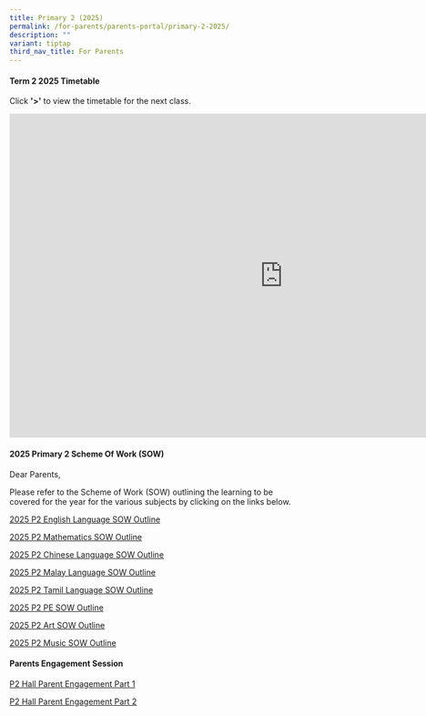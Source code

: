 ```yaml
---
title: Primary 2 (2025)
permalink: /for-parents/parents-portal/primary-2-2025/
description: ""
variant: tiptap
third_nav_title: For Parents
---
```

<h4><strong>Term 2 2025 Timetable </strong></h4>
<p>Click <strong>'&gt;'</strong> to view the timetable for the next class.</p>
<div class="iframe-wrapper">
<iframe height="569" width="960" allowfullscreen="true" frameborder="0" src="https://docs.google.com/presentation/d/e/2PACX-1vTcry3ExDr5XFceuNWTrCT4W5EtWa27HoHJAGs8wqRmcaet5doFsK7OgChwNXtnNzXRc7YynsA0u8EP/embed?start=false&amp;loop=false&amp;delayms=60000"></iframe>
</div>
<h4><strong>2025 Primary 2 Scheme Of Work (SOW)</strong></h4>
<p>Dear Parents,</p>
<p>Please refer to the Scheme of Work (SOW) outlining the learning to be
covered for the year for the various subjects by clicking on the links
below.</p>
<p><a href="/files/2025 P2 SOW/P2_EL_2025_SOW_Outline.pdf" rel="noopener noreferrer nofollow" target="_blank">2025 P2 English Language SOW Outline</a>
</p>
<p><a href="/files/2025 P2 SOW/P2_MA_2025_SOW_Outline.pdf" rel="noopener noreferrer nofollow" target="_blank">2025 P2 Mathematics SOW Outline</a>
</p>
<p><a href="/files/2025 P2 SOW/P2_CL_2025_SOW_Outline.pdf" rel="noopener noreferrer nofollow" target="_blank">2025 P2 Chinese Language SOW Outline</a>
</p>
<p><a href="/files/2025 P2 SOW/P2_ML_2025_SOW_Outline.pdf" rel="noopener noreferrer nofollow" target="_blank">2025 P2 Malay Language SOW Outline</a>
</p>
<p><a href="/files/2025 P2 SOW/P2_TL_2025_SOW_Outline.pdf" rel="noopener noreferrer nofollow" target="_blank">2025 P2 Tamil Language SOW Outline</a>
</p>
<p><a href="/files/2025 P2 SOW/P2_PE_2025_SOW_Outline.pdf" rel="noopener noreferrer nofollow" target="_blank">2025 P2 PE SOW Outline</a>
</p>
<p><a href="/files/2025 P2 SOW/P2_Art_2025_SOW_Outline.pdf" rel="noopener noreferrer nofollow" target="_blank">2025 P2 Art SOW Outline</a>
</p>
<p><a href="/files/2025 P2 SOW/P2_Music_2025_SOW_Outline.pdf" rel="noopener noreferrer nofollow" target="_blank">2025 P2 Music SOW Outline</a>
</p>
<p></p>
<h4><strong>Parents Engagement Session</strong></h4>
<p><a href="/files/Parents Engagement Sessions/P2_SL_YH_ST_Parent_Engagement_Part_1.pdf" rel="noopener noreferrer nofollow" target="_blank">P2 Hall Parent Engagement Part 1</a>
</p>
<p><a href="/files/Parents Engagement Sessions/P2_SL_YH_ST_Parent_Engagement_Part_2.pdf" rel="noopener noreferrer nofollow" target="_blank">P2 Hall Parent Engagement Part 2</a>
</p>